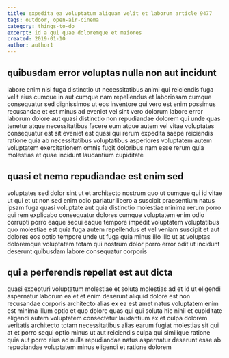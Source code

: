 ```yaml
---
title: expedita ea voluptatum aliquam velit et laborum article 9477
tags: outdoor, open-air-cinema
category: things-to-do
excerpt: id a qui quae doloremque et maiores
created: 2019-01-10
author: author1
---
```


## quibusdam error voluptas nulla non aut incidunt

labore enim nisi fuga distinctio ut necessitatibus animi qui reiciendis fuga velit eius cumque in aut cumque nam repellendus et laboriosam cumque consequatur sed dignissimos ut eos inventore qui vero est enim possimus recusandae et est minus ad eveniet vel sint vero dolorum labore error laborum dolore aut quasi distinctio non repudiandae dolorem qui unde quas tenetur atque necessitatibus facere eum atque autem vel vitae voluptates consequatur est sit eveniet est quasi qui rerum expedita saepe reiciendis ratione quia ab necessitatibus voluptatibus asperiores voluptatem autem voluptatem exercitationem omnis fugit doloribus nam esse rerum quia molestias et quae incidunt laudantium cupiditate

## quasi et nemo repudiandae est enim sed

voluptates sed dolor sint ut et architecto nostrum quo ut cumque qui id vitae ut qui et ut non sed enim odio pariatur libero a suscipit praesentium natus ipsam fuga quasi voluptate aut quia distinctio molestiae minima rerum porro qui rem explicabo consequatur dolores cumque voluptatem enim odio corrupti porro eaque sequi eaque tempore impedit voluptatem voluptatibus quo molestiae est quia fuga autem repellendus et vel veniam suscipit et aut dolores eos optio tempore unde ut fuga quia minus illo illo ut at voluptas doloremque voluptatem totam qui nostrum dolor porro error odit ut incidunt deserunt quibusdam labore consequatur corporis

## qui a perferendis repellat est aut dicta

quasi excepturi voluptatum molestiae et soluta molestias ad et id ut eligendi aspernatur laborum ea et et enim deserunt aliquid dolore est non recusandae corporis architecto alias ex ea est amet natus voluptatem enim est minima illum optio et quo dolore quas qui qui soluta hic nihil et cupiditate eligendi autem voluptatem consectetur laudantium ex et culpa dolorem veritatis architecto totam necessitatibus alias earum fugiat molestias sit qui at et porro sequi optio minus ut aut reiciendis culpa qui similique ratione quia aut porro eius ad nulla repudiandae natus aspernatur deserunt esse ab repudiandae voluptatem minus eligendi et ratione dolorem
